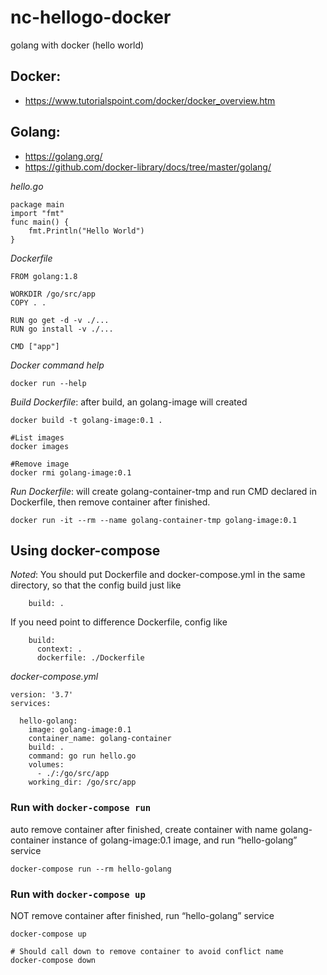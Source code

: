 # nc-hellogo-docker
golang with docker (hello world)


## Docker: 
- https://www.tutorialspoint.com/docker/docker_overview.htm

## Golang:
- https://golang.org/
- https://github.com/docker-library/docs/tree/master/golang/

*hello.go*
```
package main
import "fmt"
func main() {
    fmt.Println("Hello World")
}
```

*Dockerfile*
```
FROM golang:1.8

WORKDIR /go/src/app
COPY . .

RUN go get -d -v ./...
RUN go install -v ./...

CMD ["app"]
```

*Docker command help*
```
docker run --help
```

*Build Dockerfile*: after build, an golang-image will created
```
docker build -t golang-image:0.1 .

#List images
docker images

#Remove image
docker rmi golang-image:0.1
```

*Run Dockerfile*: will create golang-container-tmp and  run CMD declared in Dockerfile, then remove container after finished.
```
docker run -it --rm --name golang-container-tmp golang-image:0.1
```

## Using docker-compose

*Noted*: 
You should put Dockerfile and docker-compose.yml in the same directory, so that the config build just like 
```
    build: .
```
If you need point to difference Dockerfile, config like
```
    build:
      context: .
      dockerfile: ./Dockerfile
```

*docker-compose.yml*
```
version: '3.7'
services:

  hello-golang:
    image: golang-image:0.1
    container_name: golang-container
    build: .
    command: go run hello.go
    volumes:
      - ./:/go/src/app
    working_dir: /go/src/app
```

### Run with `docker-compose run` 
auto remove container after finished, create container with name golang-container instance of golang-image:0.1 image, and run “hello-golang” service 
```
docker-compose run --rm hello-golang
```

### Run with `docker-compose up`
NOT remove container after finished, run “hello-golang” service 
```
docker-compose up

# Should call down to remove container to avoid conflict name
docker-compose down
```


